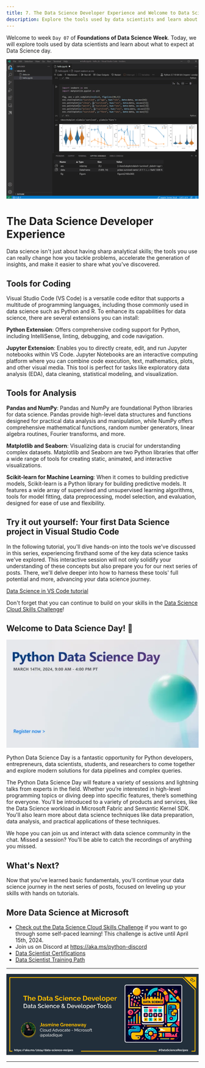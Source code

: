 ```yaml
---
title: 7. The Data Science Developer Experience and Welcome to Data Science Day
description: Explore the tools used by data scientists and learn about what to expect at Data Science day.
---
```


Welcome to week  `Day 07` of **Foundations of Data Science Week**. Today, we will explore tools used by data scientists and learn about what to expect at Data Science day.

![A Jupyter notebook in Visual Studio code displaying Python code and a data visualization](./img/vs-code-jupyter-demo.png)

# The Data Science Developer Experience

Data science isn't just about having sharp analytical skills; the tools you use can really change how you tackle problems, accelerate the generation of insights, and make it easier to share what you've discovered.

## Tools for Coding

Visual Studio Code (VS Code) is a versatile code editor that supports a multitude of programming languages, including those commonly used in data science such as Python and R. To enhance its capabilities for data science, there are several extensions you can install:

**Python Extension**: Offers comprehensive coding support for Python, including IntelliSense, linting, debugging, and code navigation.

**Jupyter Extension**: Enables you to directly create, edit, and run Jupyter notebooks within VS Code. Jupyter Notebooks are an interactive computing platform where you can combine code execution, text, mathematics, plots, and other visual media. This tool is perfect for tasks like exploratory data analysis (EDA), data cleaning, statistical modeling, and visualization.

## Tools for Analysis

**Pandas and NumPy**: Pandas and NumPy are foundational Python libraries for data science. Pandas provide high-level data structures and functions designed for practical data analysis and manipulation, while NumPy offers comprehensive mathematical functions, random number generators, linear algebra routines, Fourier transforms, and more.

**Matplotlib and Seaborn**: Visualizing data is crucial for understanding complex datasets. Matplotlib and Seaborn are two Python libraries that offer a wide range of tools for creating static, animated, and interactive visualizations.

**Scikit-learn for Machine Learning**: When it comes to building predictive models, Scikit-learn is a Python library for  building predictive models. It features a wide array of supervised and unsupervised learning algorithms, tools for model fitting, data preprocessing, model selection, and evaluation, designed for ease of use and flexibility.

## Try it out yourself: Your first Data Science project in Visual Studio Code

In the following tutorial, you'll dive hands-on into the tools we've discussed in this series, experiencing firsthand some of the key data science tasks we've explored. This interactive session will not only solidify your understanding of these concepts but also prepare you for our next series of posts. There, we'll delve deeper into how to harness these tools' full potential and more, advancing your data science journey.

[Data Science in VS Code tutorial](https://aka.ms/python/DataScienceDay/DataScienceVSCode)

Don't forget that you can continue to build on your skills in the [Data Science Cloud Skills Challenge](https://aka.ms/python/DataScienceDay/CSC)!

## Welcome to Data Science Day! 🎉

[![Python Data Science Day Banner](./img/data-sci-day.png)](https://aka.ms/Python/DataScienceDay)

Python Data Science Day is a fantastic opportunity for Python developers, entrepreneurs, data scientists, students, and researchers to come together and explore modern solutions for data pipelines and complex queries.

The Python Data Science Day will feature a variety of sessions and lightning talks from experts in the field. Whether you’re interested in high-level programming topics or diving deep into specific features, there’s something for everyone. You'll be introduced to a variety of products and services, like the Data Science workload in Microsoft Fabric and Semantic Kernel SDK. You'll also learn more about data science techniques like data preparation, data analysis, and practical applications of these techniques.

We hope you can join us and interact with data science community in the chat. Missed a session? You'll be able to catch the recordings of anything you missed.

## What's Next?

Now that you've learned basic fundamentals, you'll continue your data science journey in the next series of posts, focused on leveling up your skills with hands on tutorials.

## More Data Science at Microsoft

- [Check out the Data Science Cloud Skills Challenge](https://aka.ms/python/DataScienceDay/CSC) if you want to go through some self-paced learning! This challenge is active until April 15th, 2024.
- Join us on Discord at https://aka.ms/python-discord
- [Data Scientist Certifications](https://aka.ms/python/DataScienceDay/DataScience-certification)
- [Data Scientist Training Path](https://aka.ms/python/DataScienceDay/DataScience-TrainingPath)

<!-- for DEV.TO
---
title: The Data Science Developer Experience
published: false
description: Explore the tools used by data scientists and learn about what to expect at Data Science day.
tags: datascience, machinelearning, python
series: 14 Days of Data Science
canonical_url: https://aka.ms/2024/data-science-recipes
cover_image: 
--- -->

---

![Banner For Week 1 Post 7](./img/banners/DataScienceDay-Foundations-7.png)

---